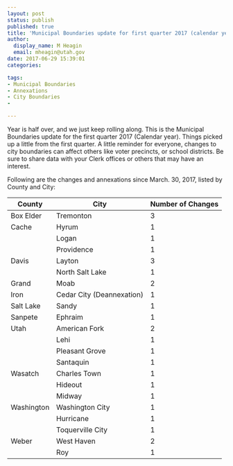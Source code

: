 ```yaml
---
layout: post
status: publish
published: true
title: 'Municipal Boundaries update for first quarter 2017 (calendar year)'
author:
  display_name: M Heagin
  email: mheagin@utah.gov
date: 2017-06-29 15:39:01
categories:

tags:
- Municipal Boundaries
- Annexations
- City Boundaries
- 

---
```


Year is half over, and we just keep rolling along. This is the Municipal Boundaries update for the first quarter 2017 (Calendar year). Things picked up a little from the first quarter.
A little reminder for everyone, changes to city boundaries can affect others like voter precincts, or school districts. Be sure to share data with your Clerk offices or others that may have an interest.

Following are the changes and annexations since March. 30, 2017,  listed by County and City:

| County | City | Number of Changes |
| --- | --- | --- |
| Box Elder | Tremonton | 3 |
| Cache | Hyrum | 1 |
| | Logan | 1 |
| | Providence | 1 |
| Davis | Layton | 3 |
| | North Salt Lake | 1 |
| Grand | Moab  | 2 |
| Iron | Cedar City (Deannexation) | 1 |
| Salt Lake | Sandy | 1 |
| Sanpete | Ephraim | 1 |
| Utah | American Fork | 2 |
| | Lehi | 1 |
| | Pleasant Grove | 1 |
| | Santaquin | 1 |
| Wasatch | Charles Town | 1 |
| | Hideout | 1 |
| | Midway | 1 |
| Washington | Washington City | 1 |
| | Hurricane | 1 |
| | Toquerville City | 1 |
| Weber | West Haven | 2 |
| | Roy | 1 |

